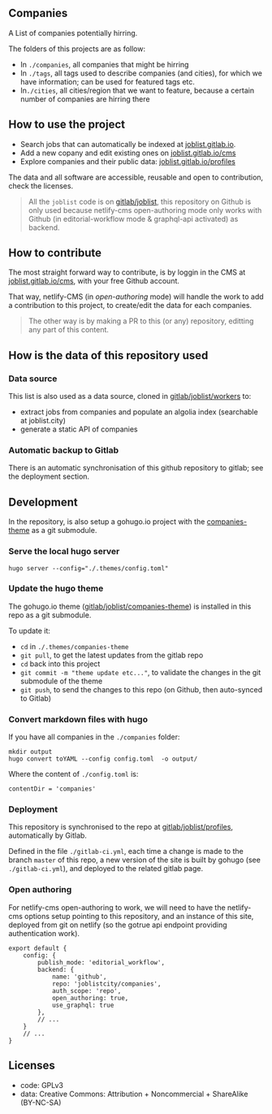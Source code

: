 ## Companies

A List of companies potentially hirring.

The folders of this projects are as follow:

- In `./companies`, all companies that might be hirring
- In `./tags`, all tags used to describe companies (and cities), for which we have information; can be used for featured tags etc.
- In`./cities`, all cities/region that we want to feature, because a certain number of companies are hirring there


## How to use the project

- Search jobs that can automatically be indexed at [joblist.gitlab.io](https://joblist.gitlab.io).
- Add a new copany and edit existing ones on [joblist.gitlab.io/cms](https://joblist.gitlab.io/cms)
- Explore companies and their public data: [joblist.gitlab.io/profiles](https://joblist.gitlab.io/profiles)

The data and all software are accessible, reusable and open to contribution, check the licenses.

> All the `joblist` code is on [gitlab/joblist](https://gitlab.com/joblist), this repository on Github is only used because netlify-cms open-authoring mode only works with Github (in editorial-workflow mode & graphql-api activated) as backend.

## How to contribute

The most straight forward way to contribute, is by loggin in the CMS at [joblist.gitlab.io/cms](https://joblist.gitlab.io/cms), with your free Github account.

That way, netlify-CMS (in *open-authoring* mode) will handle the work to add a contribution to this project, to create/edit the data for each companies.

> The other way is by making a PR to this (or any) repository, editting any
> part of this content.

## How is the data of this repository used

### Data source

This list is also used as a data source, cloned in [gitlab/joblist/workers](https://gitlab.com/joblist/workers) to:

- extract jobs from companies and populate an algolia index (searchable at joblist.city)
- generate a static API of companies

### Automatic backup to Gitlab

There is an automatic synchronisation of this github repository to gitlab; see the deployment section.


## Development

In the repository, is also setup a gohugo.io project with the [companies-theme](https://gitlab.com/joblist/companies-theme) as a git submodule.

### Serve the local hugo server

```
hugo server --config="./.themes/config.toml"
```

### Update the hugo theme

The gohugo.io theme
([gitlab/joblist/companies-theme](https://gitlab.com/joblist/companies-theme))
is installed in this repo as a git submodule.

To update it:
- `cd` in `./.themes/companies-theme`
- `git pull`, to get the latest updates from the gitlab repo
- `cd` back into this project
- `git commit -m "theme update etc..."`, to validate the changes in
  the git submodule of the theme
- `git push`, to send the changes to this repo (on Github, then
  auto-synced to Gitlab)

### Convert markdown files with hugo

If you have all companies in the `./companies` folder:

```
mkdir output
hugo convert toYAML --config config.toml  -o output/
```

Where the content of `./config.toml` is:
```
contentDir = 'companies'
```

### Deployment

This repository is synchronised to the repo at
[gitlab/joblist/profiles](https://gitlab.com/joblist/profiles),
automatically by Gitlab.

Defined in the file `./gitlab-ci.yml`, each time a change is made to
the branch `master` of this repo, a new version of the site is built
by gohugo (see `./gitlab-ci.yml`), and deployed to the related gitlab
page.

### Open authoring

For netlify-cms open-authoring to work, we will need to have the
netlify-cms options setup pointing to this repository, and an instance
of this site, deployed from git on netlify (so the gotrue api endpoint
providing authentication work).

```
export default {
	config: {
		publish_mode: 'editorial_workflow',
		backend: {
			name: 'github',
			repo: 'joblistcity/companies',
			auth_scope: 'repo',
			open_authoring: true,
			use_graphql: true
		},
		// ...
	}
	// ...
}
```

## Licenses

- code: GPLv3
- data: Creative Commons: Attribution + Noncommercial + ShareAlike (BY-NC-SA)
